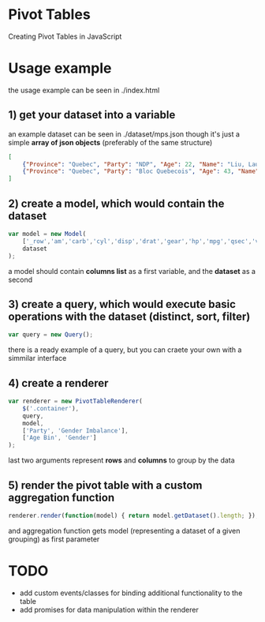 # Pivot Tables

Creating Pivot Tables in JavaScript

# Usage example

the usage example can be seen in ./index.html

## 1) get your dataset into a variable

an example dataset can be seen in ./dataset/mps.json
though it's just a simple **array of json objects** (preferably of the same structure)
```json
[ 
    {"Province": "Quebec", "Party": "NDP", "Age": 22, "Name": "Liu, Laurin", "Gender": "Female"},
    {"Province": "Quebec", "Party": "Bloc Quebecois", "Age": 43, "Name": "Mourani, Maria", "Gender": "Female"}
]
```

## 2) create a model, which would contain the dataset
```javascript
var model = new Model(
    ['_row','am','carb','cyl','disp','drat','gear','hp','mpg','qsec','vs','wt'],
    dataset
);
```
a model should contain **columns list** as a first variable, and the **dataset** as a second

## 3) create a query, which would execute basic operations with the dataset (distinct, sort, filter)
```javascript
var query = new Query();
```
there is a ready example of a query, but you can craete your own with a simmilar interface

## 4) create a renderer
```javascript
var renderer = new PivotTableRenderer(
    $('.container'),
    query,
    model,
    ['Party', 'Gender Imbalance'],
    ['Age Bin', 'Gender']
);
```
last two arguments represent **rows** and **columns** to group by the data

## 5) render the pivot table with a custom aggregation function
```javascript
renderer.render(function(model) { return model.getDataset().length; });
```
and aggregation function gets model (representing a dataset of a given grouping) as first parameter

# TODO
- add custom events/classes for binding additional functionality to the table
- add promises for data manipulation within the renderer
